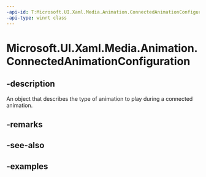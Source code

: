 ```yaml
---
-api-id: T:Microsoft.UI.Xaml.Media.Animation.ConnectedAnimationConfiguration
-api-type: winrt class
---
```


<!-- Class syntax.
public class ConnectedAnimationConfiguration 
-->

# Microsoft.UI.Xaml.Media.Animation.ConnectedAnimationConfiguration

## -description
An object that describes the type of animation to play during a connected animation.

## -remarks

## -see-also

## -examples

